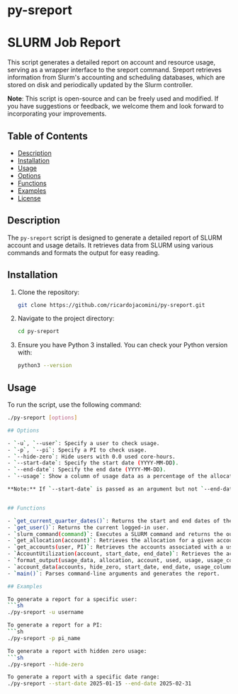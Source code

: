 # py-sreport

# SLURM Job Report

This script generates a detailed report on account and resource usage, serving as a wrapper interface to the sreport command. Sreport retrieves information from Slurm's accounting and scheduling databases, which are stored on disk and periodically updated by the Slurm controller.

**Note**: This script is open-source and can be freely used and modified. If you have suggestions or feedback, we welcome them and look forward to incorporating your improvements.

## Table of Contents

- [Description](#description)
- [Installation](#installation)
- [Usage](#usage)
- [Options](#options)
- [Functions](#functions)
- [Examples](#examples)
- [License](#license)

## Description

The `py-sreport` script is designed to generate a detailed report of SLURM account and usage details. It retrieves data from SLURM using various commands and formats the output for easy reading.

## Installation

1. Clone the repository:
    ```sh
    git clone https://github.com/ricardojacomini/py-sreport.git
    ```
2. Navigate to the project directory:
    ```sh
    cd py-sreport
    ```
3. Ensure you have Python 3 installed. You can check your Python version with:
    ```sh
    python3 --version
    ```

## Usage

To run the script, use the following command:
```sh
./py-sreport [options]

## Options

- `-u`, `--user`: Specify a user to check usage.
- `-p`, `--pi`: Specify a PI to check usage.
- `--hide-zero`: Hide users with 0.0 used core-hours.
- `--start-date`: Specify the start date (YYYY-MM-DD).
- `--end-date`: Specify the end date (YYYY-MM-DD).
- `--usage`: Show a column of usage data as a percentage of the allocation.

**Note:** If `--start-date` is passed as an argument but not `--end-date`, then the script will set the current date and time as the end date.


## Functions

- `get_current_quarter_dates()`: Returns the start and end dates of the current quarter.
- `get_user()`: Returns the current logged-in user.
- `slurm_command(command)`: Executes a SLURM command and returns the output.
- `get_allocation(account)`: Retrieves the allocation for a given account.
- `get_accounts(user, PI)`: Retrieves the accounts associated with a user or PI.
- `AccountUtilization(account, start_date, end_date)`: Retrieves the account utilization data for a given account and date range.
- `format_output(usage_data, allocation, account, used, usage, usage_column, space)`: Formats the output for the report.
- `account_data(accounts, hide_zero, start_date, end_date, usage_column)`: Generates and prints the account usage report.
- `main()`: Parses command-line arguments and generates the report.

## Examples

To generate a report for a specific user:
```sh
./py-sreport -u username

To generate a report for a PI:
```sh
./py-sreport -p pi_name

To generate a report with hidden zero usage:
```sh
./py-sreport --hide-zero

To generate a report with a specific date range:
./py-sreport --start-date 2025-01-15 --end-date 2025-02-31
